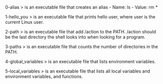 0-alias > is an executable file that creates an alias - Name: ls - Value: rm *

1-hello_you > is an executable file that prints hello user, where user is the current Linux user.

2-path > is an executable file that add /action to the PATH. /action should be the last directory the shell looks into when looking for a program.

3-paths > is an executable file that counts the number of directories in the PATH.

4-global_variables > is an executable file that lists environment variables.

5-local_variables > is an executable file that lists all local variables and environment variables, and functions.
